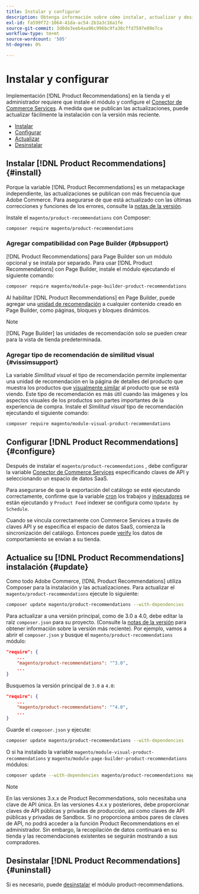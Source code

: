```yaml
---
title: Instalar y configurar
description: Obtenga información sobre cómo instalar, actualizar y desinstalar [!DNL Product Recommendations].
exl-id: fa599f72-1064-41da-ac54-2b3a3c16a1fe
source-git-commit: 3d0de3eeb4aa96c996bc9fa38cffd7597e89e7ca
workflow-type: tm+mt
source-wordcount: '505'
ht-degree: 0%

---
```


# Instalar y configurar

Implementación [!DNL Product Recommendations] en la tienda y el administrador requiere que instale el módulo y configure el [Conector de Commerce Services](../landing/saas.md). A medida que se publican las actualizaciones, puede actualizar fácilmente la instalación con la versión más reciente.

- [Instalar](#install)
- [Configurar](#configure)
- [Actualizar](#update)
- [Desinstalar](#uninstall)

## Instalar [!DNL Product Recommendations] {#install}

Porque la variable [!DNL Product Recommendations] es un metapackage independiente, las actualizaciones se publican con más frecuencia que Adobe Commerce. Para asegurarse de que está actualizado con las últimas correcciones y funciones de los errores, consulte la [notas de la versión](release-notes.md).

Instale el `magento/product-recommendations` con Composer:

```bash
composer require magento/product-recommendations
```

### Agregar compatibilidad con Page Builder {#pbsupport}

[!DNL Product Recommendations] para Page Builder son un módulo opcional y se instala por separado. Para usar [!DNL Product Recommendations] con Page Builder, instale el módulo ejecutando el siguiente comando:

```bash
composer require magento/module-page-builder-product-recommendations
```

Al habilitar [!DNL Product Recommendations] en Page Builder, puede agregar una [unidad de recomendación](https://experienceleague.adobe.com/docs/commerce-admin/page-builder/add-content/recommendations.html) a cualquier contenido creado en Page Builder, como páginas, bloques y bloques dinámicos.

>[!NOTE]
>
>[!DNL Page Builder] las unidades de recomendación solo se pueden crear para la vista de tienda predeterminada.

### Agregar tipo de recomendación de similitud visual {#vissimsupport}

La variable _Similitud visual_ el tipo de recomendación permite implementar una unidad de recomendación en la página de detalles del producto que muestra los productos que [visualmente similar](type.md#visualsim) al producto que se está viendo. Este tipo de recomendación es más útil cuando las imágenes y los aspectos visuales de los productos son partes importantes de la experiencia de compra. Instale el _Similitud visual_ tipo de recomendación ejecutando el siguiente comando:

```bash
composer require magento/module-visual-product-recommendations
```

## Configurar [!DNL Product Recommendations] {#configure}

Después de instalar el `magento/product-recommendations` , debe configurar la variable [Conector de Commerce Services](https://experienceleague.adobe.com/docs/commerce-admin/config/services/saas.html) especificando claves de API y seleccionando un espacio de datos SaaS.

Para asegurarse de que la exportación del catálogo se esté ejecutando correctamente, confirme que la variable [cron](https://experienceleague.adobe.com/docs/commerce-operations/configuration-guide/cli/configure-cron-jobs.html) los trabajos y [indexadores](https://experienceleague.adobe.com/docs/commerce-operations/configuration-guide/cli/manage-indexers.html) se están ejecutando y `Product Feed` indexer se configura como `Update by Schedule`.

Cuando se vincula correctamente con Commerce Services a través de claves API y se especifica el espacio de datos SaaS, comienza la sincronización del catálogo. Entonces puede [verify](verify.md) los datos de comportamiento se envían a su tienda.

## Actualice su [!DNL Product Recommendations] instalación {#update}

Como todo Adobe Commerce, [!DNL Product Recommendations] utiliza Composer para la instalación y las actualizaciones. Para actualizar el `magento/product-recommendations` ejecute lo siguiente:

```bash
composer update magento/product-recommendations --with-dependencies
```

Para actualizar a una versión principal, como de 3.0 a 4.0, debe editar la raíz `composer.json` para su proyecto. (Consulte la [notas de la versión](release-notes.md) para obtener información sobre la versión más reciente). Por ejemplo, vamos a abrir el `composer.json` y busque el `magento/product-recommendations` módulo:

```json
"require": {
    ...
    "magento/product-recommendations": "^3.0",
    ...
}
```

Busquemos la versión principal de `3.0` a `4.0`:

```json
"require": {
    ...
    "magento/product-recommendations": "^4.0",
    ...
}
```

Guarde el `composer.json` y ejecute:

```bash
composer update magento/product-recommendations --with-dependencies
```

O si ha instalado la variable `magento/module-visual-product-recommendations` y `magento/module-page-builder-product-recommendations` módulos:

```bash
composer update --with-dependencies magento/product-recommendations magento/module-visual-product-recommendations magento/module-page-builder-product-recommendations
```

>[!NOTE]
>
> En las versiones 3.x.x de Product Recommendations, solo necesitaba una clave de API única. En las versiones 4.x.x y posteriores, debe proporcionar claves de API públicas y privadas de producción, así como claves de API públicas y privadas de Sandbox. Si no proporciona ambos pares de claves de API, no podrá acceder a la función Product Recommendations en el administrador. Sin embargo, la recopilación de datos continuará en su tienda y las recomendaciones existentes se seguirán mostrando a sus compradores.

## Desinstalar [!DNL Product Recommendations] {#uninstall}

Si es necesario, puede [desinstalar](https://experienceleague.adobe.com/docs/commerce-operations/installation-guide/tutorials/uninstall-modules.html) el módulo product-recommendations.
